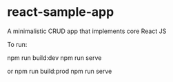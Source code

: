 # react-sample-app
A minimalistic CRUD app that implements core React JS

To run:

npm run build:dev
npm run serve

or
npm run build:prod
npm run serve



